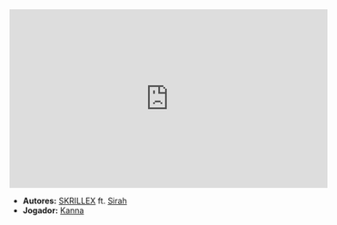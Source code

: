 <iframe width="560" height="315" src="https://www.youtube.com/embed/YJVmu6yttiw?si=a7MRtejTK6WUSz1m" title="YouTube video player" frameborder="0" allow="accelerometer; autoplay; clipboard-write; encrypted-media; gyroscope; picture-in-picture; web-share" referrerpolicy="strict-origin-when-cross-origin" allowfullscreen></iframe>

- **Autores:** [SKRILLEX](../Autores/SKRILLEX.md) ft. [Sirah](../Autores/Sirah.md)
- **Jogador:** [Kanna](content/Jogadores/Kanna.md)